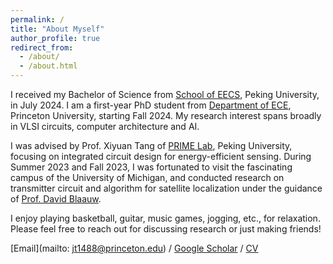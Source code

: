 ```yaml
---
permalink: /
title: "About Myself"
author_profile: true
redirect_from: 
  - /about/
  - /about.html
---
```


I received my Bachelor of Science from [School of EECS](https://eecs.pku.edu.cn/), Peking University, in July 2024. I am a first-year PhD student from [Department of ECE](https://ece.princeton.edu/), Princeton University, starting Fall 2024. My research interest spans broadly in VLSI circuits, computer architecture and AI.

I was advised by Prof. Xiyuan Tang of [PRIME Lab](https://tangresearch.top/index.html), Peking University, focusing on integrated circuit design for energy-efficient sensing. During Summer 2023 and Fall 2023, I was fortunated to visit the fascinating campus of the University of Michigan, and conducted research on transmitter circuit and algorithm for satellite localization under the guidance of [Prof. David Blaauw](https://blaauw.engin.umich.edu/).

I enjoy playing basketball, guitar, music games, jogging, etc., for relaxation. Please feel free to reach out for discussing research or just making friends!

[Email](mailto: jt1488@princeton.edu) / [Google Scholar](https://scholar.google.com/citations?hl=zh-CN&user=0mVEUvgAAAAJ) / [CV](../CV_Jun2024.pdf)
